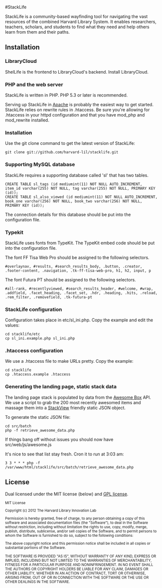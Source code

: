 #StackLife

StackLife is a community-based wayfinding tool for navigating the vast resources of the combined Harvard Library System. It enables researchers, teachers, scholars, and students to find what they need and help others learn from them and their paths.

## Installation

### LibraryCloud

ShelLife is the frontend to LibraryCloud's backend. Install LibraryCloud.

### PHP and the web server

StackLife is written in PHP. PHP 5.3 or later is recommended.

Serving up StackLife in [Apache](http://httpd.apache.org/) is probably the easiest way to get started. StackLife relies on rewrite rules in .htaccess. Be sure you're allowing for .htaccess in your httpd configuration and that you have mod_php and mod_rewrite installed.

### Installation

Use the git clone command to get the latest version of StackLife:

    git clone git://github.com/harvard-lil/stacklife.git

### Supporting MySQL database

StackLife requires a supporting database called 'sl' that has two tables.

    CREATE TABLE sl_tags (id mediumint(11) NOT NULL AUTO_INCREMENT, item_id varchar(255) NOT NULL, tag varchar(255) NOT NULL, PRIMARY KEY (id));
    CREATE TABLE sl_also_viewed (id mediumint(11) NOT NULL AUTO_INCREMENT, book_one varchar(256) NOT NULL, book_two varchar(256) NOT NULL, PRIMARY KEY (id));
    
The connection details for this database should be put into the configuration file.

### Typekit

StackLife uses fonts from TypeKit.  The TypeKit embed code should be put into the configuration file.

The font FF Tisa Web Pro should be assigned to the following selectors.

    #overlaynav, #results, #search_results_body, .button, .creator, .footer-content, .navigation, .tk-ff-tisa-web-pro, h1, h2, input, p 

The font Futura PT should be assigned to the following selectors.

    #all-rank, #recentlyviewed, #search_results_header, #welcome, #wrap, .addfield, .facet_heading, .facet_set, .hdr, .heading, .hits, .reload, .rem_filter, .removefield, .tk-futura-pt

### StackLife configuration

Configuration takes place in etc/sl_ini.php. Copy the example and edit the values:

    cd stacklife/etc
    cp sl_ini.example.php sl_ini.php

### .htaccess configuration

We use a .htaccess file to make URLs pretty. Copy the example:

    cd stacklife
    cp .htaccess.example .htaccess

### Generating the landing page, static stack data

The landing page stack is populated by data from the [Awesome Box](http://www.librarylab.law.harvard.edu/awesome/) API. We use a script to grab the 200 most recently awesomed items and massage them into a [StackView](http://librarylab.law.harvard.edu/blog/stack-view/) friendly static JSON object.

To generate the static JSON file:

    cd src/batch
    php -f retrieve_awesome_data.php

If things bang off without issues you should now have src/web/js/awesome.js

It's nice to see that list stay fresh. Cron it to run at 3:03 am:

    3 3 * * * php -f /var/www/html/stacklife/src/batch/retrieve_awesome_data.php

## License

Dual licensed under the MIT license (below) and [GPL license](http://www.gnu.org/licenses/gpl-3.0.html).

<small>
MIT License

Copyright (c) 2012 The Harvard Library Innovation Lab

Permission is hereby granted, free of charge, to any person obtaining a copy of this software and associated documentation files (the "Software"), to deal in the Software without restriction, including without limitation the rights to use, copy, modify, merge, publish, distribute, sublicense, and/or sell copies of the Software, and to permit persons to whom the Software is furnished to do so, subject to the following conditions:

The above copyright notice and this permission notice shall be included in all copies or substantial portions of the Software.

THE SOFTWARE IS PROVIDED "AS IS", WITHOUT WARRANTY OF ANY KIND, EXPRESS OR IMPLIED, INCLUDING BUT NOT LIMITED TO THE WARRANTIES OF MERCHANTABILITY, FITNESS FOR A PARTICULAR PURPOSE AND NONINFRINGEMENT. IN NO EVENT SHALL THE AUTHORS OR COPYRIGHT HOLDERS BE LIABLE FOR ANY CLAIM, DAMAGES OR OTHER LIABILITY, WHETHER IN AN ACTION OF CONTRACT, TORT OR OTHERWISE, ARISING FROM, OUT OF OR IN CONNECTION WITH THE SOFTWARE OR THE USE OR OTHER DEALINGS IN THE SOFTWARE.
</small>